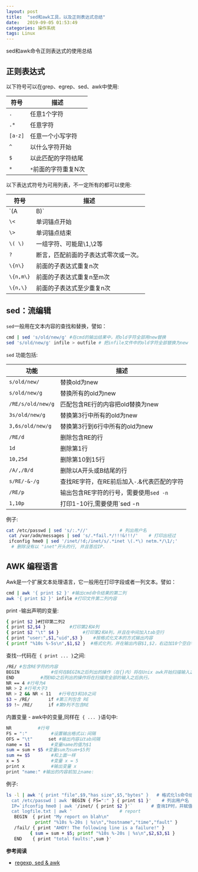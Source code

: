 ```yaml
---
layout: post
title:  "sed和awk工具，以及正则表达式总结"
date:   2019-09-05 01:53:49
categories: 操作系统
tags: Linux
---
```

sed和awk命令正则表达式的使用总结

正则表达式
-------------------

以下符号可以在grep、egrep、sed、awk中使用:

| 符号    | 描述                 |
| ------- | -------------------- |
| `.`     | 任意1个字符          |
| `.*`    | 任意字符             |
| `[a-z]` | 任意一个小写字符     |
| `^`     | 以什么字符开始       |
| `$`     | 以此匹配的字符结尾   |
| `*`     | `*`前面的字符重复N次 |


以下表达式符号为可用列表，不一定所有的都可以使用:

| 符号      | 描述                                 |
| --------- | ------------------------------------ |
| `(A|B)`   | A 或者是 B                           |
| `\<`      | 单词锚点开始                         |
| `\>`      | 单词锚点结束                         |
| `\( \)`   | 一组字符、可能是\1,\2等              |
| `?`       | 断言，匹配前面的子表达式零次或一次。 |
| `\{n\}`   | 前面的子表达式重复n次                |
| `\{n,m\}` | 前面的子表达式重复n至m次             |
| `\{n,\}`  | 前面的子表达式至少重复n次            |



sed：流编辑
-------------
`sed`一般用在文本内容的查找和替换，譬如：

```bash
cmd | sed 's/old/new/g' #在cmd的输出结果中，把old字符全部用new替换
sed 's/old/new/g' infile > outfile # 把infile文件中的old字符全部替换为new
```

`sed` 功能包括:

| 功能              | 描述                                        |
| ----------------- | ------------------------------------------- |
| `s/old/new/`      | 替换old为new                                |
| `s/old/new/g`     | 替换所有的old为new                          |
| `/RE/s/old/new/g` | 匹配包含RE行的内容把old替换为new            |
| `3s/old/new/g`    | 替换第3行中所有的old为new                   |
| `3,6s/old/new/g`  | 替换第3行到6行中所有的old为new              |
| `/RE/d`           | 删除包含RE的行                              |
| `1d`              | 删除第1行                                   |
| `10,25d`          | 删除第10到15行                              |
| `/A/,/B/d`        | 删除以A开头或B结尾的行                      |
| `s/RE/-&-/g`      | 查找RE字符，在RE前后加入`-`.&代表匹配的字符 |
| `/RE/p`           | 输出包含RE字符的行号，需要使用`sed -n`      |
| `1,10p`           | 打印1-10行,需要使用`sed -n                  |


例子:

  ```bash
 cat /etc/passwd | sed 's/:.*//'            # 列出用户名
   cat /var/adm/messages | sed 's/.*fail.*/!!!&!!!/'    # 打印出经过
   ifconfig hme0 | sed '/inet/!d;/inet/s/.*inet \(.*\) netm.*/\1/;'
    # 删除没有以 "inet"开头的行, 并且答应IP.
  ```




AWK 编程语言
------------------------

Awk是一个扩展文本处理语言，它一般用在打印字段或者一列文本。譬如：


```bash
cmd | awk '{ print $2 }' #输出cmd命令结果的第二列
awk '{ print $2 }' infile #打印文件第二列内容
```

print -输出声明的变量:

```bash
{ print $2 }#打印第二列2
{ print $2,$4 }         #打印第2和4列
{ print $2 "\t" $4 }         #打印第2和4列，并且在中间加入tab空行
{ print "user:",$1,"uid",$3 }    #按格式化文本的方式输出内容
{ printf "%10s %-5s\n",$1,$2 }  #格式化列，并在输出内容$1,$2，右边加10个空白字符，左边加5个空白字符
```

查找--代码在` { print ... }`之间:

```bash
/RE/ #包含RE字符的内容
BEGIN            #任何在BEGIN之后列出的操作（在{}内）将在Unix awk开始扫描输入之前执行
END          #而END之后列出的操作将在扫描完全部的输入之后执行。
NR == 4 #行号为4
NR > 2 #行号大于3
NR > 2 && NR < 11   #行号在3和10之间
$3 ~ /RE/       if #第三列包含 RE
$9 !~ /RE/      if #第9列不包含RE
```

内置变量 - awk中的变量,同样在` { ... }`语句中:

```bash
NR          #行号
FS = ":"         #设置输出格式以:间隔
OFS = "\t"      set #输出内容以tab间隔
name = $1        #变量name的值为$1
sum = sum + $5 #变量sum为sum+$5列
sum += $5        #和上面一样
x = 5            #变量 x = 5
print x          #输出变量 x
print "name:" #输出的内容前加上name:
```

例子:

 ```bash
ls -l | awk '{ print "file",$9,"has size",$5,"bytes" }   # 格式化ls命令结果
   cat /etc/passwd | awk 'BEGIN { FS=":" } { print $1 }'    # 列出用户名
   IP=`ifconfig hme0 | awk '/inet/ { print $2 }'`       # 查询IP时，并赋值给变量IP
   cat logfile.txt | awk '                  # report
    BEGIN  { print "My report on blah\n" 
            printf "%10s %-20s | %s\n","hostname","time","fault" }
    /fail/ { print "AHOY! The following line is a failure!" }
          { sum = sum + $5; printf "%10s %-20s | %s\n",$2,$3,$1 }
    END    { print "total faults:",sum }'
 ```



**参考阅读**

- [regexp, sed & awk](http://www.brendangregg.com/Unix/re-sed-awk.txt)



